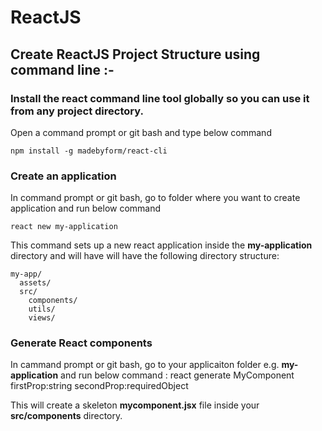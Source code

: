 # ReactJS

## Create ReactJS Project Structure using command line :-

### Install the react command line tool globally so you can use it from any project directory.
Open a command prompt or git bash and type below command
```
npm install -g madebyform/react-cli
```

### Create an application
In command prompt or git bash, go to folder where you want to create application and run below command
```
react new my-application
```
This command sets up a new react application inside the **my-application** directory and will have will have the following directory structure:
```
my-app/
  assets/
  src/
    components/
    utils/
    views/
```    
### Generate React components
In cammand prompt or git bash, go to your applicaiton folder e.g. **my-application** and run below command :
react generate MyComponent firstProp:string secondProp:requiredObject

This will create a skeleton **mycomponent.jsx** file inside your **src/components** directory.
